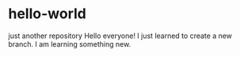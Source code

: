 # hello-world
just another repository
Hello everyone!
I just learned to create a new branch.
I am learning something new.
